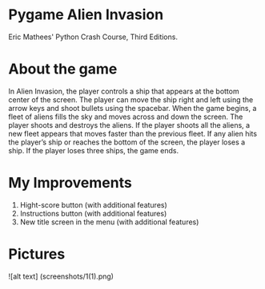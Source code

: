 # Pygame Alien Invasion
Eric Mathees' Python Crash Course, Third Editions.

# About the game
In Alien Invasion, the player controls a ship that appears at the bottom center of the screen. The player can move the ship right and left using the arrow keys and shoot bullets using the spacebar. When the game begins, a fleet of aliens fills the sky and moves across and down the screen. The player shoots and destroys the aliens. If the player shoots all the aliens, a new fleet appears that moves faster than the previous fleet. If any alien hits the player’s ship or reaches the bottom of the screen, the player loses a ship. If the player loses three ships, the game ends.


# My Improvements

1. Hight-score button (with additional features)
2. Instructions button (with additional features)
3. New title screen in the menu (with additional features)



# Pictures

![alt text] (screenshots/1(1).png) 
